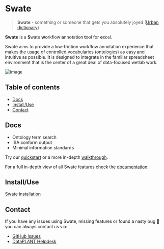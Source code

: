 # Swate

> **Swate** - something or someone that gets you absolutely joyed ([Urban dictionary](https://www.urbandictionary.com/define.php?term=swate))

**Swate** is a **S**wate **w**orkflow **a**nnotation **t**ool for **e**xcel.

Swate aims to provide a low-friction workflow annotation experience that makes the usage of controlled vocabularies (ontologies) as easy and intuitive as possible. It is designed to integrate in the familiar spreadsheet environment that is the center of a great deal of data-focused wetlab work.

![image](https://user-images.githubusercontent.com/39732517/135290851-cacd8626-2cc3-4c58-a343-c5ad037e3c5c.png)


<!-- TOC -->
## Table of contents

- [Docs](#docs)
- [Install/Use](#installuse)
- [Contact](#contact)

<!-- /TOC -->

## Docs

- Ontology term search
- ISA conform output
- Minimal information standards

Try our [quickstart](https://nfdi4plants.github.io/nfdi4plants.knowledgebase/docs/guides/swate_QuickStart.html) or a more in-depth [walkthrough](https://nfdi4plants.github.io/nfdi4plants.knowledgebase/docs/guides/swate_walkthrough.html).

For a full in-depth view of all Swate features check the [documentation]([https://nfdi4plants.org/nfdi4plants.knowledgebase/docs/implementation/SwateManual/index.html](https://nfdi4plants.github.io/nfdi4plants.knowledgebase/docs/SwateManual/index.html)).

## Install/Use

[Swate installation](https://nfdi4plants.github.io/nfdi4plants.knowledgebase/docs/SwateManual/Docs01-Installing-Swate.html)

## Contact

If you have any issues using Swate, missing features or found a nasty bug :bug: you can always contact us via:

- [GitHub Issues](https://github.com/nfdi4plants/Swate/issues)
- [DataPLANT Helpdesk](https://support.nfdi4plants.org/?topic=Tools_Swate)

